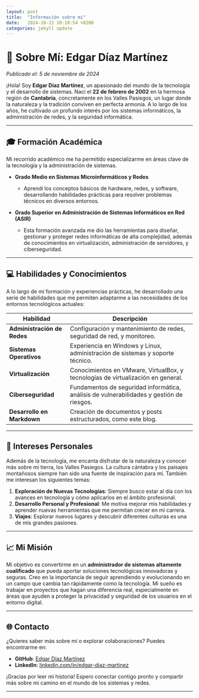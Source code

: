 ```yaml
---
layout: post
title:  "Información sobre mi"
date:   2024-10-22 10:10:54 +0200
categories: jekyll update
---
```

# 👤 Sobre Mí: Edgar Díaz Martínez

*Publicado el: 5 de noviembre de 2024*

¡Hola! Soy **Edgar Díaz Martínez**, un apasionado del mundo de la tecnología y el desarrollo de sistemas. Nací el **22 de febrero de 2002** en la hermosa región de **Cantabria**, concretamente en los Valles Pasiegos, un lugar donde la naturaleza y la tradición conviven en perfecta armonía. A lo largo de los años, he cultivado un profundo interés por los sistemas informáticos, la administración de redes, y la seguridad informática.

---

## 🎓 Formación Académica

Mi recorrido académico me ha permitido especializarme en áreas clave de la tecnología y la administración de sistemas.

- **Grado Medio en Sistemas Microinformáticos y Redes**
  - Aprendí los conceptos básicos de hardware, redes, y software, desarrollando habilidades prácticas para resolver problemas técnicos en diversos entornos.

- **Grado Superior en Administración de Sistemas Informáticos en Red (ASIR)**
  - Esta formación avanzada me dio las herramientas para diseñar, gestionar y proteger redes informáticas de alta complejidad, además de conocimientos en virtualización, administración de servidores, y ciberseguridad.

---

## 💻 Habilidades y Conocimientos

A lo largo de mi formación y experiencias prácticas, he desarrollado una serie de habilidades que me permiten adaptarme a las necesidades de los entornos tecnológicos actuales:

| Habilidad                 | Descripción                                                                  |
|---------------------------|------------------------------------------------------------------------------|
| **Administración de Redes** | Configuración y mantenimiento de redes, seguridad de red, y monitoreo.       |
| **Sistemas Operativos**   | Experiencia en Windows y Linux, administración de sistemas y soporte técnico. |
| **Virtualización**        | Conocimientos en VMware, VirtualBox, y tecnologías de virtualización en general. |
| **Ciberseguridad**        | Fundamentos de seguridad informática, análisis de vulnerabilidades y gestión de riesgos. |
| **Desarrollo en Markdown** | Creación de documentos y posts estructurados, como este blog. |

---

## 🌱 Intereses Personales

Además de la tecnología, me encanta disfrutar de la naturaleza y conocer más sobre mi tierra, los Valles Pasiegos. La cultura cántabra y los paisajes montañosos siempre han sido una fuente de inspiración para mí. También me interesan los siguientes temas:

1. **Exploración de Nuevas Tecnologías**: Siempre busco estar al día con los avances en tecnología y cómo aplicarlos en el ámbito profesional.
2. **Desarrollo Personal y Profesional**: Me motiva mejorar mis habilidades y aprender nuevas herramientas que me permitan crecer en mi carrera.
3. **Viajes**: Explorar nuevos lugares y descubrir diferentes culturas es una de mis grandes pasiones.

---

## 📈 Mi Misión

Mi objetivo es convertirme en un **administrador de sistemas altamente cualificado** que pueda aportar soluciones tecnológicas innovadoras y seguras. Creo en la importancia de seguir aprendiendo y evolucionando en un campo que cambia tan rápidamente como la tecnología. Mi sueño es trabajar en proyectos que hagan una diferencia real, especialmente en áreas que ayuden a proteger la privacidad y seguridad de los usuarios en el entorno digital.

---

## 🌐 Contacto

¿Quieres saber más sobre mí o explorar colaboraciones? Puedes encontrarme en:

- **GitHub**: [Edgar Díaz Martínez](https://github.com/tu-nombre-de-usuario)
- **LinkedIn**: [linkedin.com/in/edgar-diaz-martinez](https://linkedin.com/in/edgar-diaz-martinez)

¡Gracias por leer mi historia! Espero conectar contigo pronto y compartir más sobre mi camino en el mundo de los sistemas y redes.

---


